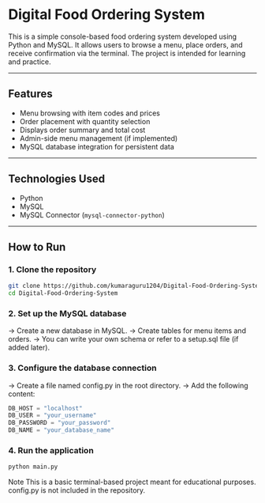 # Digital Food Ordering System

This is a simple console-based food ordering system developed using Python and MySQL. It allows users to browse a menu, place orders, and receive confirmation via the terminal. The project is intended for learning and practice.

---

## Features

- Menu browsing with item codes and prices
- Order placement with quantity selection
- Displays order summary and total cost
- Admin-side menu management (if implemented)
- MySQL database integration for persistent data

---

## Technologies Used

- Python
- MySQL
- MySQL Connector (`mysql-connector-python`)

---

## How to Run

### 1. Clone the repository
```bash
git clone https://github.com/kumaraguru1204/Digital-Food-Ordering-System.git
cd Digital-Food-Ordering-System
```

### 2. Set up the MySQL database
-> Create a new database in MySQL.
-> Create tables for menu items and orders.
-> You can write your own schema or refer to a setup.sql file (if added later).

### 3. Configure the database connection
-> Create a file named config.py in the root directory.
-> Add the following content:
```python
DB_HOST = "localhost"
DB_USER = "your_username"
DB_PASSWORD = "your_password"
DB_NAME = "your_database_name"
```

### 4. Run the application
```python
python main.py
```

Note
  This is a basic terminal-based project meant for educational purposes.
  config.py is not included in the repository.
